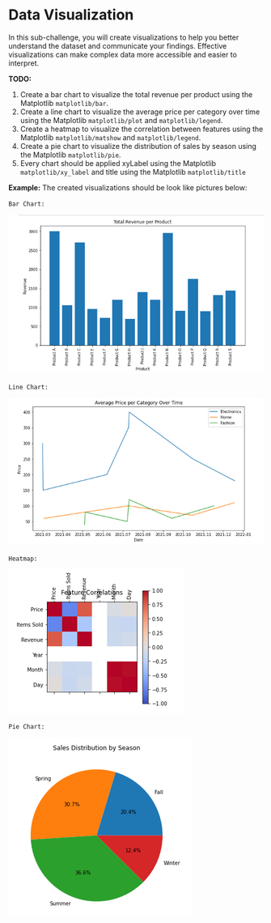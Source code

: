 # Data Visualization
In this sub-challenge, you will create visualizations to help you better understand the dataset and communicate your findings. Effective visualizations can make complex data more accessible and easier to interpret.

**TODO:**
1. Create a bar chart to visualize the total revenue per product using the Matplotlib `matplotlib/bar`.
2. Create a line chart to visualize the average price per category over time using the Matplotlib `matplotlib/plot` and `matplotlib/legend`.
3. Create a heatmap to visualize the correlation between features using the Matplotlib `matplotlib/matshow` and `matplotlib/legend`.
4. Create a pie chart to visualize the distribution of sales by season using the Matplotlib `matplotlib/pie`.
5. Every chart should be applied xyLabel using the Matplotlib `matplotlib/xy_label` and title using the Matplotlib `matplotlib/title`

**Example:**
The created visualizations should be look like pictures below:

`Bar Chart:`

![example_image_Data_Visualization_Revenue](assets/data_visualization_bar.png)

`Line Chart:`

![example_image_Data_Visualization_price](assets/data_visualization_line.png)

`Heatmap:`

![example_image_Data_Visualization_feature](assets/data_visualization_heatmap.png)

`Pie Chart:`

![example_image_Data_Visualization_season](assets/data_visualization_pie.png)

